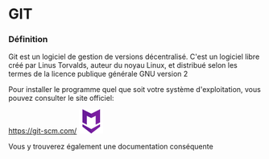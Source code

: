 # GIT
### Définition
Git est un logiciel de gestion de versions décentralisé. 
C'est un logiciel libre créé par Linus Torvalds, auteur du noyau Linux, 
et distribué selon les termes de la licence publique générale GNU version 2

Pour installer le programme quel que soit votre système d'exploitation,
vous pouvez consulter le site officiel:

https://git-scm.com/ ![alt text](https://github.com/adam-p/markdown-here/raw/master/src/common/images/icon48.png "Logo Title Text 1")

Vous y trouverez également une documentation conséquente
